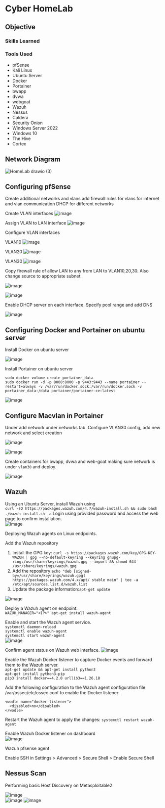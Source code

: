 # Cyber HomeLab

## Objective

### Skills Learned

### Tools Used

- pfSense
- Kali Linux
- Ubuntu Server
- Docker
- Portainer
- bwapp
- dvwa
- webgoat
- Wazuh
- Nessus
- Caldera
- Security Onion
- Windows Server 2022
- Windows 10
- The Hive
- Cortex

## Network Diagram

![HomeLab drawio (3)](https://github.com/user-attachments/assets/bf878df6-e5e0-4935-9d7c-e012a1d8a11d)


## Configuring pfSense

Create additional networks and vlans
add firewall rules for vlans for internet and vlan communication
DHCP for different networks

Create VLAN interfaces
![image](https://github.com/user-attachments/assets/0fc2b8b5-5b32-4684-bb15-b30fee783971)

Assign VLAN to LAN interface
![image](https://github.com/user-attachments/assets/0bd11398-7d59-4c53-826c-5a148f68a714)

Configure VLAN interfaces

VLAN10
![image](https://github.com/user-attachments/assets/69332e4b-345e-49c1-9a5e-87e16cf6905d)

VLAN20
![image](https://github.com/user-attachments/assets/93b3c940-4b2e-461a-8de2-345a86c56ba5)

VLAN30
![image](https://github.com/user-attachments/assets/62c8dec0-53b7-445e-b0ff-4de2fb6100b5)

Copy firewall rule of allow LAN to any from LAN to VLAN10,20,30. Also change source to appropriate subnet

![image](https://github.com/user-attachments/assets/af0c7608-9dc7-4885-9a24-7f9e6d32409d)

![image](https://github.com/user-attachments/assets/1c027a61-415b-44cd-9336-c8e026db58dc)

Enable DHCP server on each interface. Specify pool range and add DNS

![image](https://github.com/user-attachments/assets/2385db1b-123d-4c82-a62e-fe137d292a7f)

## Configuring Docker and Portainer on ubuntu server

Install Docker on ubuntu server

![image](https://github.com/user-attachments/assets/bad0b8cf-373f-4084-afac-00755f17a396)

Install Portainer on ubuntu server

`sudo docker volume create portainer_data`  
`sudo docker run -d -p 8000:8000 -p 9443:9443 --name portainer --restart=always -v /var/run/docker.sock:/var/run/docker.sock -v portainer_data:/data portainer/portainer-ce:latest`

![image](https://github.com/user-attachments/assets/49fa2cfe-7622-4808-b8c5-5d1fb9310c8f)

## Configure Macvlan in Portainer 

Under add network under networks tab. Configure VLAN30 config, add new network and select creation 

![image](https://github.com/user-attachments/assets/e958b277-042c-466e-865b-f550e40d355d)

![image](https://github.com/user-attachments/assets/f4499eec-4c36-40c5-9942-3c5463fcb4bc)

Create containers for bwapp, dvwa and web-goat making sure network is under `vlan30` and deploy.

![image](https://github.com/user-attachments/assets/f892c6b4-e9a6-440d-8006-ab2bd3b139bb)

## Wazuh

Using an Ubuntu Server, install Wazuh using  
`curl -sO https://packages.wazuh.com/4.7/wazuh-install.sh && sudo bash ./wazuh-install.sh -a`
Login using provided password and access the web page to confirm installation.  
![image](https://github.com/user-attachments/assets/c06bbbb7-5c4c-449e-906d-e4e9433d2368)

Deploying Wazuh agents on Linux endpoints.

Add the Wazuh repository

1. Install the GPG key: `curl -s https://packages.wazuh.com/key/GPG-KEY-WAZUH | gpg --no-default-keyring --keyring gnupg-ring:/usr/share/keyrings/wazuh.gpg --import && chmod 644 /usr/share/keyrings/wazuh.gpg`
2. Add the repository:`echo "deb [signed-by=/usr/share/keyrings/wazuh.gpg] https://packages.wazuh.com/4.x/apt/ stable main" | tee -a /etc/apt/sources.list.d/wazuh.list`
3. Update the package information:`apt-get update`
  
![image](https://github.com/user-attachments/assets/5de7517b-fe19-48b6-90f3-930927fb27b8)


Deploy a Wazuh agent on endpoint.  
`WAZUH_MANAGER="<IP>" apt-get install wazuh-agent`

Enable and start the Wazuh agent service.  
`systemctl daemon-reload`  
`systemctl enable wazuh-agent`  
`systemctl start wazuh-agent`  
![image](https://github.com/user-attachments/assets/b66f974d-5034-428f-aa6e-ed8bc076a87d)

Confirm agent status on Wazuh web interface.
![image](https://github.com/user-attachments/assets/8f4b238e-069f-4a4c-bf00-8596c7c8dbde)

Enable the Wazuh Docker listener to capture Docker events and forward them to the Wazuh server.    
`apt-get update && apt-get install python3`  
`apt-get install python3-pip`  
`pip3 install docker==4.2.0 urllib3==1.26.18`

Add the following configuration to the Wazuh agent configuration file /var/ossec/etc/ossec.conf to enable the Docker listener: 

```
<wodle name="docker-listener">
  <disabled>no</disabled>
</wodle>
```

Restart the Wazuh agent to apply the changes: `systemctl restart wazuh-agent`

Enable Wazuh Docker listener on dashboard  
![image](https://github.com/user-attachments/assets/1f5bc3e4-1011-4bc5-99aa-2c9d34e74df6)

Wazuh pfsense agent

Enable SSH in Settings > Advanced > Secure Shell > Enable Secure Shell

## Nessus Scan

Performing basic Host Discovery on Metasploitable2

![image](https://github.com/user-attachments/assets/740a6a64-bc91-46ee-8aea-b104a789d3cf)  
![image](https://github.com/user-attachments/assets/f49fa3ef-6daf-4090-8282-df16ba22fe09)
![image](https://github.com/user-attachments/assets/24806e03-e0a3-462b-9289-1021d3d30b0d)





